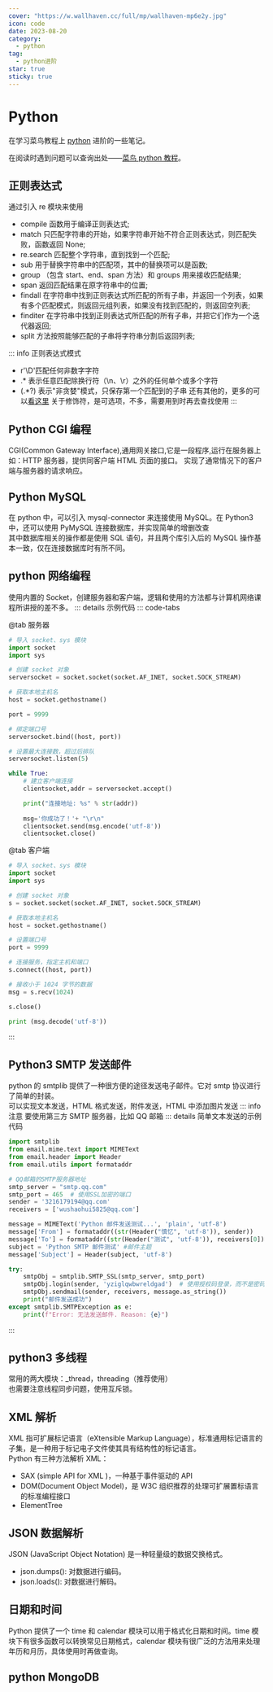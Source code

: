 ```yaml
---
cover: "https://w.wallhaven.cc/full/mp/wallhaven-mp6e2y.jpg"
icon: code
date: 2023-08-20
category:
  - python
tag:
  - python进阶
star: true
sticky: true
---
```


# Python

在学习菜鸟教程上 [python](https://www.runoob.com/python3/python3-tutorial.html) 进阶的一些笔记。

<!-- more -->

在阅读时遇到问题可以查询出处——[菜鸟 python 教程](https://www.runoob.com/python3/python3-tutorial.html)。

## 正则表达式

通过引入 re 模块来使用

- compile 函数用于编译正则表达式;
- match 只匹配字符串的开始，如果字符串开始不符合正则表达式，则匹配失败，函数返回 None;
- re.search 匹配整个字符串，直到找到一个匹配;
- sub 用于替换字符串中的匹配项，其中的替换项可以是函数;
- group （包含 start、end、span 方法）和 groups 用来接收匹配结果;
- span 返回匹配结果在原字符串中的位置;
- findall 在字符串中找到正则表达式所匹配的所有子串，并返回一个列表，如果有多个匹配模式，则返回元组列表，如果没有找到匹配的，则返回空列表;
- finditer 在字符串中找到正则表达式所匹配的所有子串，并把它们作为一个迭代器返回;
- split 方法按照能够匹配的子串将字符串分割后返回列表;

::: info 正则表达式模式

- r'\D'匹配任何非数字字符
- .\* 表示任意匹配除换行符（\n、\r）之外的任何单个或多个字符
- (.\*?) 表示"非贪婪"模式，只保存第一个匹配到的子串
  还有其他的，更多的可以[看这里](https://www.runoob.com/regexp/regexp-metachar.html)
  关于修饰符，是可选项，不多，需要用到时再去查找使用
  :::

## Python CGI 编程

CGI(Common Gateway Interface),通用网关接口,它是一段程序,运行在服务器上如：HTTP 服务器，提供同客户端 HTML 页面的接口。
实现了通常情况下的客户端与服务器的请求响应。

## Python MySQL

在 python 中，可以引入 mysql-connector 来连接使用 MySQL。在 Python3 中，还可以使用 PyMySQL 连接数据库，并实现简单的增删改查<br/>
其中数据库相关的操作都是使用 SQL 语句，并且两个库引入后的 MySQL 操作基本一致，仅在连接数据库时有所不同。

## python 网络编程

使用内置的 Socket，创建服务器和客户端，逻辑和使用的方法都与计算机网络课程所讲授的差不多。
::: details 示例代码
::: code-tabs

@tab 服务器

```python
# 导入 socket、sys 模块
import socket
import sys

# 创建 socket 对象
serversocket = socket.socket(socket.AF_INET, socket.SOCK_STREAM)

# 获取本地主机名
host = socket.gethostname()

port = 9999

# 绑定端口号
serversocket.bind((host, port))

# 设置最大连接数，超过后排队
serversocket.listen(5)

while True:
    # 建立客户端连接
    clientsocket,addr = serversocket.accept()      

    print("连接地址: %s" % str(addr))
   
    msg='你成功了！'+ "\r\n"
    clientsocket.send(msg.encode('utf-8'))
    clientsocket.close()
```

@tab 客户端

```python
# 导入 socket、sys 模块
import socket
import sys

# 创建 socket 对象
s = socket.socket(socket.AF_INET, socket.SOCK_STREAM)

# 获取本地主机名
host = socket.gethostname()

# 设置端口号
port = 9999

# 连接服务，指定主机和端口
s.connect((host, port))

# 接收小于 1024 字节的数据
msg = s.recv(1024)

s.close()

print (msg.decode('utf-8'))
```

:::

## Python3 SMTP 发送邮件

python 的 smtplib 提供了一种很方便的途径发送电子邮件。它对 smtp 协议进行了简单的封装。<br/>
可以实现文本发送，HTML 格式发送，附件发送，HTML 中添加图片发送
::: info 注意
要使用第三方 SMTP 服务器，比如 QQ 邮箱
::: details 简单文本发送的示例代码

```python
import smtplib
from email.mime.text import MIMEText
from email.header import Header
from email.utils import formataddr

# QQ邮箱的SMTP服务器地址
smtp_server = "smtp.qq.com"
smtp_port = 465  # 使用SSL加密的端口
sender = '3216179194@qq.com'
receivers = ['wushaohui5825@qq.com']

message = MIMEText('Python 邮件发送测试...', 'plain', 'utf-8')
message['From'] = formataddr((str(Header("慎忆", 'utf-8')), sender))
message['To'] = formataddr((str(Header("测试", 'utf-8')), receivers[0]))
subject = 'Python SMTP 邮件测试' #邮件主题
message['Subject'] = Header(subject, 'utf-8')

try:
    smtpObj = smtplib.SMTP_SSL(smtp_server, smtp_port)
    smtpObj.login(sender, 'yziglqwbwreldgad')  # 使用授权码登录，而不是密码
    smtpObj.sendmail(sender, receivers, message.as_string())
    print("邮件发送成功")
except smtplib.SMTPException as e:
    print(f"Error: 无法发送邮件. Reason: {e}")
```

:::

## python3 多线程

常用的两大模块：\_thread，threading（推荐使用）<br/>
也需要注意线程同步问题，使用互斥锁。

## XML 解析

XML 指可扩展标记语言（eXtensible Markup Language），标准通用标记语言的子集，是一种用于标记电子文件使其具有结构性的标记语言。<br/>
Python 有三种方法解析 XML：

- SAX (simple API for XML )，一种基于事件驱动的 API
- DOM(Document Object Model)，是 W3C 组织推荐的处理可扩展置标语言的标准编程接口
- ElementTree

## JSON 数据解析

JSON (JavaScript Object Notation) 是一种轻量级的数据交换格式。

- json.dumps(): 对数据进行编码。
- json.loads(): 对数据进行解码。

## 日期和时间

Python 提供了一个 time 和 calendar 模块可以用于格式化日期和时间。time 模块下有很多函数可以转换常见日期格式，calendar 模块有很广泛的方法用来处理年历和月历，具体使用时再做查询。

## python MongoDB
